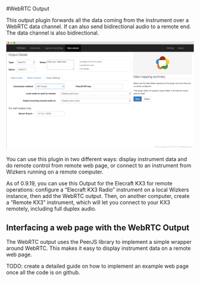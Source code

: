 #WebRTC Output

This output plugin forwards all the data coming from the instrument over a WebRTC data channel. If can also send bidirectional audio to a remote end. The data channel is also bidirectional.

![WebRTC Output Config](img/webrtc-output.png)

You can use this plugin in two different ways: display instrument data and do remote control from remote web page, or connect to an instrument from Wizkers running on a remote computer.

As of 0.9.19, you can use this Output for the Elecraft KX3 for remote operations: configure a “Elecraft KX3 Radio” instrument on a local Wizkers instance, then add the WebRTC output. Then, on another computer, create a “Remote KX3” instrument, which will let you connect to your KX3 remotely, including full duplex audio.

## Interfacing a web page with the WebRTC Output

The WebRTC output uses the PeerJS library to implement a simple wrapper around WebRTC. This makes it easy to display instrument data on a remote web page.

TODO: create a detailed guide on how to implement an example web page once all the code is on github.
